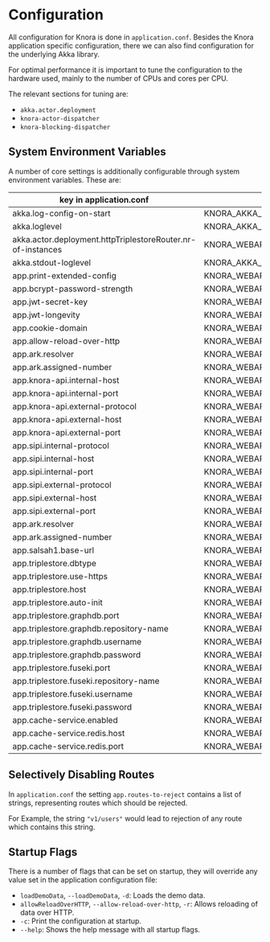 <!---
Copyright © 2015-2021 Data and Service Center for the Humanities (DaSCH)

This file is part of DSP — DaSCH Service Platform.

DSP is free software: you can redistribute it and/or modify
it under the terms of the GNU Affero General Public License as published
by the Free Software Foundation, either version 3 of the License, or
(at your option) any later version.

DSP is distributed in the hope that it will be useful,
but WITHOUT ANY WARRANTY; without even the implied warranty of
MERCHANTABILITY or FITNESS FOR A PARTICULAR PURPOSE.  See the
GNU Affero General Public License for more details.

You should have received a copy of the GNU Affero General Public
License along with DSP. If not, see <http://www.gnu.org/licenses/>.
-->

# Configuration

All configuration for Knora is done in `application.conf`. Besides the Knora application
specific configuration, there we can also find configuration for the underlying Akka library.

For optimal performance it is important to tune the configuration to the hardware used, mainly
to the number of CPUs and cores per CPU.

The relevant sections for tuning are:

 - `akka.actor.deployment`
 - `knora-actor-dispatcher`
 - `knora-blocking-dispatcher`

## System Environment Variables
 
A number of core settings is additionally configurable through system environment variables. These are:
 
| key in application.conf                                     | environment variable                                            | default value        |
|-------------------------------------------------------------|-----------------------------------------------------------------|----------------------|
| akka.log-config-on-start                                    | KNORA_AKKA_LOG_CONFIG_ON_START                                  | off                  |
| akka.loglevel                                               | KNORA_AKKA_LOGLEVEL                                             | INFO                 |
| akka.actor.deployment.httpTriplestoreRouter.nr-of-instances | KNORA_WEBAPI_DB_CONNECTIONS                                     | 2                    |
| akka.stdout-loglevel                                        | KNORA_AKKA_STDOUT_LOGLEVEL                                      | INFO                 |
| app.print-extended-config                                   | KNORA_WEBAPI_PRINT_EXTENDED_CONFIG                              | false                |
| app.bcrypt-password-strength                                | KNORA_WEBAPI_BCRYPT_PASSWORD_STRENGTH                           | 12                   |
| app.jwt-secret-key                                          | KNORA_WEBAPI_JWT_SECRET_KEY                                     | super-secret-key     |
| app.jwt-longevity                                           | KNORA_WEBAPI_JWT_LONGEVITY                                      | 30 days              |
| app.cookie-domain                                           | KNORA_WEBAPI_COOKIE_DOMAIN                                      | localhost            |
| app.allow-reload-over-http                                  | KNORA_WEBAPI_ALLOW_RELOAD_OVER_HTTP                             | false                |
| app.ark.resolver                                            | KNORA_WEBAPI_ARK_RESOLVER_URL                                   | http://0.0.0.0:3336  |
| app.ark.assigned-number                                     | KNORA_WEBAPI_ARK_NAAN                                           | 72163                |
| app.knora-api.internal-host                                 | KNORA_WEBAPI_KNORA_API_INTERNAL_HOST                            | 0.0.0.0              |
| app.knora-api.internal-port                                 | KNORA_WEBAPI_KNORA_API_INTERNAL_PORT                            | 3333                 |
| app.knora-api.external-protocol                             | KNORA_WEBAPI_KNORA_API_EXTERNAL_PROTOCOL                        | http                 |
| app.knora-api.external-host                                 | KNORA_WEBAPI_KNORA_API_EXTERNAL_HOST                            | 0.0.0.0              |
| app.knora-api.external-port                                 | KNORA_WEBAPI_KNORA_API_EXTERNAL_PORT                            | 3333                 |
| app.sipi.internal-protocol                                  | KNORA_WEBAPI_SIPI_INTERNAL_PROTOCOL                             | http                 |
| app.sipi.internal-host                                      | KNORA_WEBAPI_SIPI_INTERNAL_HOST                                 | localhost            |
| app.sipi.internal-port                                      | KNORA_WEBAPI_SIPI_INTERNAL_PORT                                 | 1024                 |
| app.sipi.external-protocol                                  | KNORA_WEBAPI_SIPI_EXTERNAL_PROTOCOL                             | http                 |
| app.sipi.external-host                                      | KNORA_WEBAPI_SIPI_EXTERNAL_HOST                                 | localhost            |
| app.sipi.external-port                                      | KNORA_WEBAPI_SIPI_EXTERNAL_PORT                                 | 443                  |
| app.ark.resolver                                            | KNORA_WEBAPI_ARK_RESOLVER_URL                                   | http://0.0.0.0:3336  |
| app.ark.assigned-number                                     | KNORA_WEBAPI_ARK_NAAN                                           | 72163                |
| app.salsah1.base-url                                        | KNORA_WEBAPI_SALSAH1_BASE_URL                                   | http://localhost:3335|
| app.triplestore.dbtype                                      | KNORA_WEBAPI_TRIPLESTORE_DBTYPE                                 | fuseki               |
| app.triplestore.use-https                                   | KNORA_WEBAPI_TRIPLESTORE_USE_HTTPS                              | false                |
| app.triplestore.host                                        | KNORA_WEBAPI_TRIPLESTORE_HOST                                   | localhost            |
| app.triplestore.auto-init                                   | KNORA_WEBAPI_TRIPLESTORE_AUTOINIT                               | false                |
| app.triplestore.graphdb.port                                | KNORA_WEBAPI_TRIPLESTORE_GRAPHDB_PORT                           | 7200                 |
| app.triplestore.graphdb.repository-name                     | KNORA_WEBAPI_TRIPLESTORE_GRAPHDB_REPOSITORY_NAME                | knora-test           |
| app.triplestore.graphdb.username                            | KNORA_WEBAPI_TRIPLESTORE_GRAPHDB_USERNAME                       | admin                |
| app.triplestore.graphdb.password                            | KNORA_WEBAPI_TRIPLESTORE_GRAPHDB_PASSWORD                       | root                 |
| app.triplestore.fuseki.port                                 | KNORA_WEBAPI_TRIPLESTORE_FUSEKI_PORT                            | 3030                 |
| app.triplestore.fuseki.repository-name                      | KNORA_WEBAPI_TRIPLESTORE_FUSEKI_REPOSITORY_NAME                 | knora-test           |
| app.triplestore.fuseki.username                             | KNORA_WEBAPI_TRIPLESTORE_FUSEKI_USERNAME                        | admin                |
| app.triplestore.fuseki.password                             | KNORA_WEBAPI_TRIPLESTORE_FUSEKI_PASSWORD                        | test                 |
| app.cache-service.enabled                                   | KNORA_WEBAPI_CACHE_SERVICE_ENABLED                              | true                 |
| app.cache-service.redis.host                                | KNORA_WEBAPI_CACHE_SERVICE_REDIS_HOST                           | localhost            |
| app.cache-service.redis.port                                | KNORA_WEBAPI_CACHE_SERVICE_REDIS_PORT                           | 6379                 |

## Selectively Disabling Routes

In `application.conf` the setting `app.routes-to-reject` contains a list
of strings, representing routes which should be rejected.

For Example, the string `"v1/users"` would lead to rejection of any
route which contains this string.

## Startup Flags

There is a number of flags that can be set on startup, they will
override any value set in the application configuration file:

  - `loadDemoData`, `--loadDemoData`, `-d`: Loads the demo data.
  - `allowReloadOverHTTP`, `--allow-reload-over-http`, `-r`: Allows
    reloading of data over HTTP.
  - `-c`: Print the configuration at startup.
  - `--help`: Shows the help message with all startup flags.
